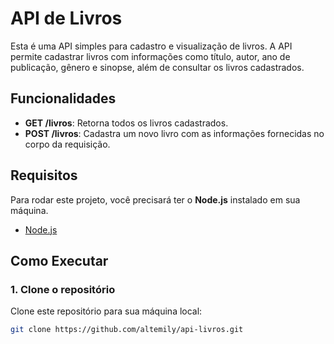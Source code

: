 # API de Livros

Esta é uma API simples para cadastro e visualização de livros. A API permite cadastrar livros com informações como título, autor, ano de publicação, gênero e sinopse, além de consultar os livros cadastrados.

## Funcionalidades

- **GET /livros**: Retorna todos os livros cadastrados.
- **POST /livros**: Cadastra um novo livro com as informações fornecidas no corpo da requisição.

## Requisitos

Para rodar este projeto, você precisará ter o **Node.js** instalado em sua máquina.

- [Node.js](https://nodejs.org/)

## Como Executar

### 1. Clone o repositório

Clone este repositório para sua máquina local:

```bash
git clone https://github.com/altemily/api-livros.git
